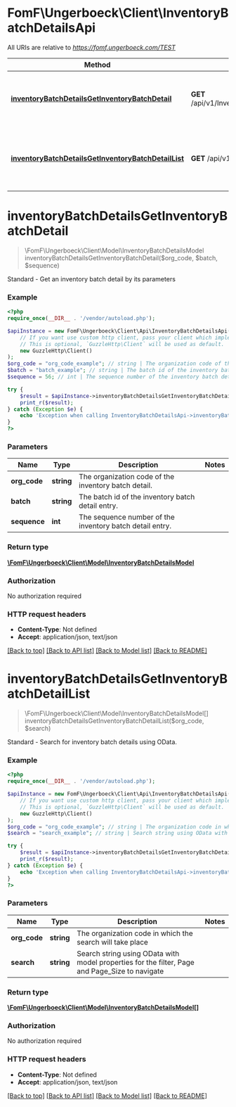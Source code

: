 # FomF\Ungerboeck\Client\InventoryBatchDetailsApi

All URIs are relative to *https://fomf.ungerboeck.com/TEST*

Method | HTTP request | Description
------------- | ------------- | -------------
[**inventoryBatchDetailsGetInventoryBatchDetail**](InventoryBatchDetailsApi.md#inventoryBatchDetailsGetInventoryBatchDetail) | **GET** /api/v1/InventoryBatchDetails/{OrgCode}/{Batch}/{Sequence} | Standard - Get an inventory batch detail by its parameters
[**inventoryBatchDetailsGetInventoryBatchDetailList**](InventoryBatchDetailsApi.md#inventoryBatchDetailsGetInventoryBatchDetailList) | **GET** /api/v1/InventoryBatchDetails/{OrgCode} | Standard - Search for inventory batch details using OData.


# **inventoryBatchDetailsGetInventoryBatchDetail**
> \FomF\Ungerboeck\Client\Model\InventoryBatchDetailsModel inventoryBatchDetailsGetInventoryBatchDetail($org_code, $batch, $sequence)

Standard - Get an inventory batch detail by its parameters

### Example
```php
<?php
require_once(__DIR__ . '/vendor/autoload.php');

$apiInstance = new FomF\Ungerboeck\Client\Api\InventoryBatchDetailsApi(
    // If you want use custom http client, pass your client which implements `GuzzleHttp\ClientInterface`.
    // This is optional, `GuzzleHttp\Client` will be used as default.
    new GuzzleHttp\Client()
);
$org_code = "org_code_example"; // string | The organization code of the inventory batch detail.
$batch = "batch_example"; // string | The batch id of the inventory batch detail entry.
$sequence = 56; // int | The sequence number of the inventory batch detail entry.

try {
    $result = $apiInstance->inventoryBatchDetailsGetInventoryBatchDetail($org_code, $batch, $sequence);
    print_r($result);
} catch (Exception $e) {
    echo 'Exception when calling InventoryBatchDetailsApi->inventoryBatchDetailsGetInventoryBatchDetail: ', $e->getMessage(), PHP_EOL;
}
?>
```

### Parameters

Name | Type | Description  | Notes
------------- | ------------- | ------------- | -------------
 **org_code** | **string**| The organization code of the inventory batch detail. |
 **batch** | **string**| The batch id of the inventory batch detail entry. |
 **sequence** | **int**| The sequence number of the inventory batch detail entry. |

### Return type

[**\FomF\Ungerboeck\Client\Model\InventoryBatchDetailsModel**](../Model/InventoryBatchDetailsModel.md)

### Authorization

No authorization required

### HTTP request headers

 - **Content-Type**: Not defined
 - **Accept**: application/json, text/json

[[Back to top]](#) [[Back to API list]](../../README.md#documentation-for-api-endpoints) [[Back to Model list]](../../README.md#documentation-for-models) [[Back to README]](../../README.md)

# **inventoryBatchDetailsGetInventoryBatchDetailList**
> \FomF\Ungerboeck\Client\Model\InventoryBatchDetailsModel[] inventoryBatchDetailsGetInventoryBatchDetailList($org_code, $search)

Standard - Search for inventory batch details using OData.

### Example
```php
<?php
require_once(__DIR__ . '/vendor/autoload.php');

$apiInstance = new FomF\Ungerboeck\Client\Api\InventoryBatchDetailsApi(
    // If you want use custom http client, pass your client which implements `GuzzleHttp\ClientInterface`.
    // This is optional, `GuzzleHttp\Client` will be used as default.
    new GuzzleHttp\Client()
);
$org_code = "org_code_example"; // string | The organization code in which the search will take place
$search = "search_example"; // string | Search string using OData with model properties for the filter, Page and Page_Size to navigate

try {
    $result = $apiInstance->inventoryBatchDetailsGetInventoryBatchDetailList($org_code, $search);
    print_r($result);
} catch (Exception $e) {
    echo 'Exception when calling InventoryBatchDetailsApi->inventoryBatchDetailsGetInventoryBatchDetailList: ', $e->getMessage(), PHP_EOL;
}
?>
```

### Parameters

Name | Type | Description  | Notes
------------- | ------------- | ------------- | -------------
 **org_code** | **string**| The organization code in which the search will take place |
 **search** | **string**| Search string using OData with model properties for the filter, Page and Page_Size to navigate |

### Return type

[**\FomF\Ungerboeck\Client\Model\InventoryBatchDetailsModel[]**](../Model/InventoryBatchDetailsModel.md)

### Authorization

No authorization required

### HTTP request headers

 - **Content-Type**: Not defined
 - **Accept**: application/json, text/json

[[Back to top]](#) [[Back to API list]](../../README.md#documentation-for-api-endpoints) [[Back to Model list]](../../README.md#documentation-for-models) [[Back to README]](../../README.md)

